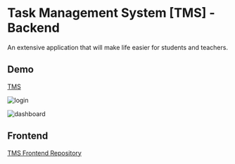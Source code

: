 # Task Management System [TMS] - Backend

An extensive application that will make life easier for students and teachers.

## Demo

[TMS](http://tms.ts4ever.pl/)

![login](https://user-images.githubusercontent.com/69474624/162985959-35191105-28bc-4a01-a006-3553f80e5f6b.png)

![dashboard](https://user-images.githubusercontent.com/69474624/162985993-16b805d7-7791-48ef-a5ce-f626f62a4dfb.png)

## Frontend

[TMS Frontend Repository](https://github.com/biongoo/task-management-system/)
